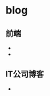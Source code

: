# blog


## 前端
* [Web性能优化之图片优化]: http://get.jobdeer.com/6513.get
* 

## IT公司博客
* [美团技术团队]: http://tech.meituan.com/
